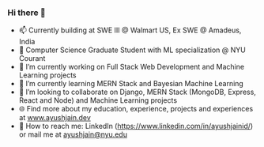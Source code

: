 ### Hi there 👋

- 📫 Currently building at SWE III @ Walmart US, Ex SWE @ Amadeus, India
- 📕 Computer Science Graduate Student with ML specialization @ NYU Courant
- 🔭 I’m currently working on Full Stack Web Development and Machine Learning projects
- 🌱 I’m currently learning MERN Stack and Bayesian Machine Learning
- 👯 I’m looking to collaborate on Django, MERN Stack (MongoDB, Express, React and Node) and Machine Learning projects
- 🌐 Find more about my education, experience, projects and experiences at www.ayushjain.dev 
- 📩 How to reach me: LinkedIn (https://www.linkedin.com/in/ayushjainid/) or mail me at ayushjain@nyu.edu
